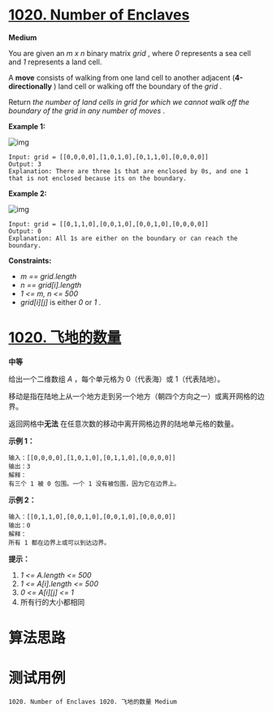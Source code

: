 # [1020. Number of Enclaves][enTitle]

**Medium**

You are given an  *m x n*  binary matrix  *grid* , where  *0*  represents a sea cell and  *1*  represents a land cell.

A **move**  consists of walking from one land cell to another adjacent (**4-directionally** ) land cell or walking off the boundary of the  *grid* .

Return  *the number of land cells in*   *grid*   *for which we cannot walk off the boundary of the grid in any number of moves* .



**Example 1:** 

![img](https://assets.leetcode.com/uploads/2021/02/18/enclaves1.jpg)

```
Input: grid = [[0,0,0,0],[1,0,1,0],[0,1,1,0],[0,0,0,0]]
Output: 3
Explanation: There are three 1s that are enclosed by 0s, and one 1 that is not enclosed because its on the boundary.

```

**Example 2:** 

![img](https://assets.leetcode.com/uploads/2021/02/18/enclaves2.jpg)

```
Input: grid = [[0,1,1,0],[0,0,1,0],[0,0,1,0],[0,0,0,0]]
Output: 0
Explanation: All 1s are either on the boundary or can reach the boundary.

```



**Constraints:** 

-  *m == grid.length*  
-  *n == grid[i].length*  
-  *1 <= m, n <= 500*  
-  *grid[i][j]*  is either  *0*  or  *1* .


# [1020. 飞地的数量][cnTitle]

**中等**

给出一个二维数组  *A* ，每个单元格为 0（代表海）或 1（代表陆地）。

移动是指在陆地上从一个地方走到另一个地方（朝四个方向之一）或离开网格的边界。

返回网格中**无法** 在任意次数的移动中离开网格边界的陆地单元格的数量。



**示例 1：** 

```
输入：[[0,0,0,0],[1,0,1,0],[0,1,1,0],[0,0,0,0]]
输出：3
解释：
有三个 1 被 0 包围。一个 1 没有被包围，因为它在边界上。
```

**示例 2：** 

```
输入：[[0,1,1,0],[0,0,1,0],[0,0,1,0],[0,0,0,0]]
输出：0
解释：
所有 1 都在边界上或可以到达边界。
```



**提示：** 

1.  *1 <= A.length <= 500*  
2.  *1 <= A[i].length <= 500*  
3.  *0 <= A[i][j] <= 1*  
4. 所有行的大小都相同




# 算法思路

# 测试用例
```
1020. Number of Enclaves 1020. 飞地的数量 Medium
```

[enTitle]: https://leetcode.com/problems/number-of-enclaves/
[cnTitle]: https://leetcode-cn.com/problems/number-of-enclaves/
